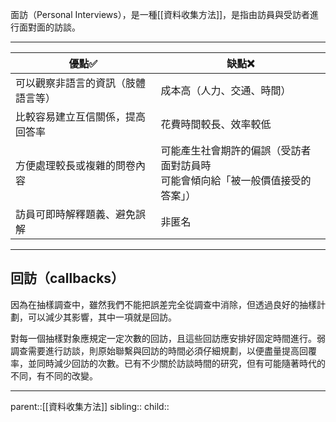 面訪（Personal Interviews），是一種[[資料收集方法]]，是指由訪員與受訪者進行面對面的訪談。

- - -

| 優點✅               | 缺點❌                                         |
| ----------------- | ------------------------------------------- |
| 可以觀察非語言的資訊（肢體語言等） | 成本高（人力、交通、時間）                               |
| 比較容易建立互信關係，提高回答率  | 花費時間較長、效率較低                                 |
| 方便處理較長或複雜的問卷內容    | 可能產生社會期許的偏誤（受訪者面對訪員時<br>可能會傾向給「被一般價值接受的答案」） |
| 訪員可即時解釋題義、避免誤解    | 非匿名                                         |
- - -
## 回訪（callbacks）
因為在抽樣調查中，雖然我們不能把誤差完全從調查中消除，但透過良好的抽樣計劃，可以減少其影響，其中一項就是回訪。

對每一個抽樣對象應規定一定次數的回訪，且這些回訪應安排好固定時間進行。弱調查需要進行訪談，則原始聯繫與回訪的時間必須仔細規劃，以便盡量提高回覆率，並同時減少回訪的次數。已有不少關於訪談時間的研究，但有可能隨著時代的不同，有不同的改變。
- - -
parent::[[資料收集方法]]
sibling::
child::